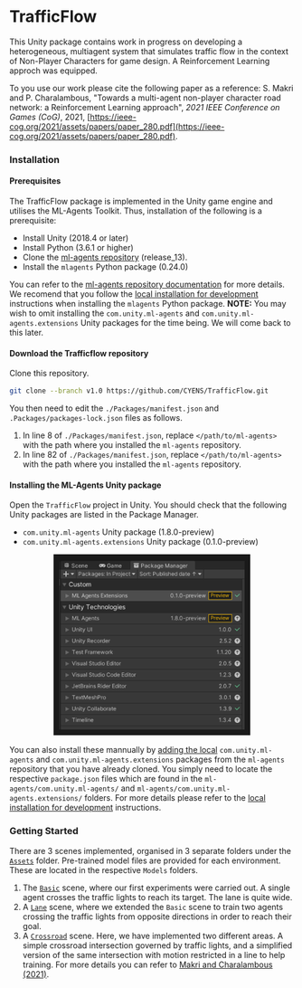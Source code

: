 # TrafficFlow

This Unity package contains work in progress on developing a heterogeneous, multiagent system that simulates traffic flow in the context of Non-Player Characters for game design. A Reinforcement Learning approch was equipped.

To you use our work please cite the following paper as a reference:
S. Makri and P. Charalambous, "Towards a multi-agent non-player character road network: a Reinforcement Learning approach", _2021 IEEE Conference on Games (CoG)_, 2021, [https://ieee-cog.org/2021/assets/papers/paper_280.pdf](https://ieee-cog.org/2021/assets/papers/paper_280.pdf).


### Installation

#### Prerequisites
The TrafficFlow package is implemented in the Unity game engine and utilises the ML-Agents Toolkit. Thus, installation of the following is a prerequisite:

- Install Unity (2018.4 or later)
- Install Python (3.6.1 or higher)
- Clone the [ml-agents repository](https://github.com/Unity-Technologies/ml-agents/tree/release_13) (release_13).
- Install the `mlagents` Python package (0.24.0)

You can refer to the [ml-agents repository documentation](https://github.com/Unity-Technologies/ml-agents/blob/release_13_docs/docs/Installation.md) for more details. We recomend that you follow the [local installation for development](https://github.com/Unity-Technologies/ml-agents/blob/release_13_docs/docs/Installation.md#advanced-local-installation-for-development-2) instructions when installing the `mlagents` Python package.
**NOTE:** You may wish to omit installing the `com.unity.ml-agents` and `com.unity.ml-agents.extensions` Unity packages for the time being. We will come back to this later.

#### Download the Trafficflow repository
Clone this repository.

```sh
git clone --branch v1.0 https://github.com/CYENS/TrafficFlow.git

```

You then need to edit the `./Packages/manifest.json` and `.Packages/packages-lock.json` files as follows.
1. In line 8 of `./Packages/manifest.json`, replace `</path/to/ml-agents>` with the path where you installed the `ml-agents` repository.
1. In line 82 of `./Packages/manifest.json`, replace `</path/to/ml-agents>` with the path where you installed the `ml-agents` repository.

#### Installing the ML-Agents Unity package
Open the `TrafficFlow` project in Unity. You should check that the following Unity packages are listed in the Package Manager.

- `com.unity.ml-agents` Unity package (1.8.0-preview)
- `com.unity.ml-agents.extensions` Unity package (0.1.0-preview)

<p align="center">
  <img src="docs/images/check_package_manager.png"
       alt="Unity Package Manager Window"
       height="300"
       border="10" />
</p>

You can also install these mannually by [adding the local](https://docs.unity3d.com/Manual/upm-ui-local.html) `com.unity.ml-agents` and `com.unity.ml-agents.extensions` packages from the `ml-agents` repository that you have already cloned. You simply need to locate the respective `package.json` files which are found in the `ml-agents/com.unity.ml-agents/` and `ml-agents/com.unity.ml-agents.extensions/` folders. For more details please refer to the [local installation for development](https://github.com/Unity-Technologies/ml-agents/blob/release_13_docs/docs/Installation.md#advanced-local-installation-for-development-1) instructions.

### Getting Started
There are 3 scenes implemented, organised in 3 separate folders under the [`Assets`](./Assets/) folder. Pre-trained model files are provided for each environment. These are located in the respective `Models` folders.
1. The [`Basic`](./Assets/Basic/Scenes/Basic.unity) scene, where our first experiments were carried out. A single agent crosses the traffic lights to reach its target. The lane is quite wide.
1. A [`Lane`](./Assets/Lanes/Scenes/Lane.unity) scene, where we extended the `Basic` scene to train two agents crossing the traffic lights from opposite directions in order to reach their goal.
1. A [`Crossroad`]((./Assets/Crossroads/Scenes/Crossroad.unity)) scene. Here, we have implemented two different areas. A simple crossroad intersection governed by traffic lights, and a simplified version of the same intersection with motion restricted in a line to help training. For more details you can refer to [Makri and Charalambous (2021)](https://ieee-cog.org/2021/assets/papers/paper_280.pdf).
